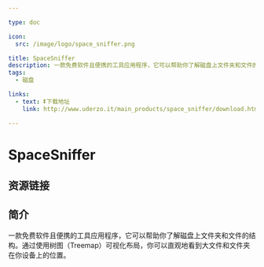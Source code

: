 ```yaml
---

type: doc

icon:
  src: /image/logo/space_sniffer.png

title: SpaceSniffer
description: 一款免费软件且便携的工具应用程序，它可以帮助你了解磁盘上文件夹和文件的结构。通过使用树图（Treemap）可视化布局，你可以直观地看到大文件和文件夹在你设备上的位置。
tags:
  - 磁盘

links:
  - text: ⏬下载地址
    link: http://www.uderzo.it/main_products/space_sniffer/download.html

---
```


<ShowLogo />

# SpaceSniffer

<ShowTags />

<ShowBreadcrumb />

## 资源链接

<ShowLinks />

## 简介

一款免费软件且便携的工具应用程序，它可以帮助你了解磁盘上文件夹和文件的结构。通过使用树图（Treemap）可视化布局，你可以直观地看到大文件和文件夹在你设备上的位置。
